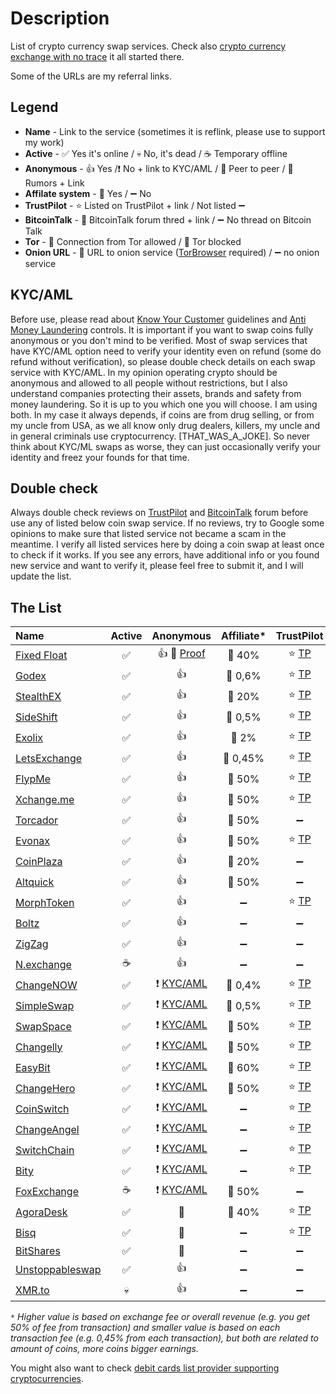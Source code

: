 # Description
List of crypto currency swap services. Check also [crypto currency exchange with no trace](https://0ut3r.space/2018/12/10/crypto-exchange/) it all started there.

Some of the URLs are my referral links.

## Legend
+ **Name** - Link to the service (sometimes it is reflink, please use to support my work)
+ **Active** - :white_check_mark: Yes it's online / :skull: No, it's dead / :coffee: Temporary offline
+ **Anonymous** - :+1: Yes /:heavy_exclamation_mark: No + link to KYC/AML / :two_men_holding_hands: Peer to peer / :rotating_light: Rumors + Link
+ **Affilate system** - :link: Yes / :heavy_minus_sign: No 
+ **TrustPilot** - :star: Listed on TrustPilot + link / Not listed :heavy_minus_sign:
+ **BitcoinTalk** - :bookmark_tabs: BitcoinTalk forum thred + link / :heavy_minus_sign: No thread on Bitcoin Talk
+ **Tor** - :green_heart: Connection from Tor allowed / :no_entry_sign: Tor blocked
+ **Onion URL** - :purple_heart: URL to onion service ([TorBrowser](https://www.torproject.org/download/) required) / :heavy_minus_sign: no onion service 

## KYC/AML
Before use, please read about [Know Your Customer](https://en.wikipedia.org/wiki/Know_your_customer) guidelines and [Anti Money Laundering](https://en.wikipedia.org/wiki/Money_laundering#Anti-money_laundering) controls. It is important if you want to swap coins fully anonymous or you don't mind to be verified. Most of swap services that have KYC/AML option need to verify your identity even on refund (some do refund without verification), so please double check details on each swap service with KYC/AML. In my opinion operating crypto should be anonymous and allowed to all people without restrictions, but I also understand companies protecting their assets, brands and safety from money laundering. So it is up to you which one you will choose. I am using both. In my case it always depends, if coins are from drug selling, or from my uncle from USA, as we all know only drug dealers, killers, my uncle and in general criminals use cryptocurrency. [THAT_WAS_A_JOKE]. So never think about KYC/ML swaps as worse, they can just occasionally verify your identity and freez your founds for that time.

## Double check

Always double check reviews on [TrustPilot](https://www.trustpilot.com/) and [BitcoinTalk](https://bitcointalk.org/) forum before use any of listed below coin swap service. If no reviews, try to Google some opinions to make sure that listed service not became a scam in the meantime. I verify all listed services here by doing a coin swap at least once to check if it works. If you see any errors, have additional info or you found new service and want to verify it, please feel free to submit it, and I will update the list.

## The List

| Name                                                         |       Active       |                          Anonymous                           |     Affiliate*     |                          TrustPilot                          |                            Forum                             |       Tor       |                            Onion                             |
| :----------------------------------------------------------- | :----------------: | :----------------------------------------------------------: | :----------------: | :----------------------------------------------------------: | :----------------------------------------------------------: | :-------------: | :----------------------------------------------------------: |
| [Fixed Float](https://fixedfloat.com/?ref=b5vqkwca)          | :white_check_mark: |                    :+1: :rotating_light: [Proof](https://darknetlive.com/post/investigating-the-selective-scamming-behavior-of-non-kyc-exchange-fixedfloat--7b0cd6e8)                    |     :link: 40%     | :star: [TP](https://www.trustpilot.com/review/fixedfloat.com) | :bookmark_tabs: [BT](https://bitcointalk.org/index.php?topic=5103574.0) |  :green_heart:  |                      :heavy_minus_sign:                      |
| [Godex](https://godex.io/?aff_id=iN3C1OoJxPuOEgzC&utm_source=affiliate&utm_medium=0ut3rSpace&utm_campaign=iN3C1OoJxPuOEgzC) | :white_check_mark: |                             :+1:                             |    :link: 0,6%     |   :star: [TP](https://www.trustpilot.com/review/godex.io)    | :bookmark_tabs: [BT](https://bitcointalk.org/index.php?topic=4693949.0) |  :green_heart:  |                      :heavy_minus_sign:                      |
| [StealthEX](https://stealthex.io/?ref=c7795nps6dn)           | :white_check_mark: |                             :+1:                             |     :link: 20%     | :star: [TP](https://www.trustpilot.com/review/stealthex.io)  | :bookmark_tabs: [BT](https://bitcointalk.org/index.php?topic=5063962) |  :green_heart:  |                      :heavy_minus_sign:                      |
| [SideShift](https://sideshift.ai/a/rGLoUMOMk)                | :white_check_mark: |                             :+1:                             |    :link: 0,5%     | :star: [TP](https://www.trustpilot.com/review/sideshift.ai)  | :bookmark_tabs: [BT](https://bitcointalk.org/index.php?topic=5096550) |  :green_heart:  |                      :heavy_minus_sign:                      |
| [Exolix](https://exolix.com/?ref=CHsIDEU4zPnvknhK)           | :white_check_mark: |                             :+1:                             |     :link: 2%      |  :star: [TP](https://www.trustpilot.com/review/exolix.com)   | :bookmark_tabs: [BT](https://bitcointalk.org/index.php?topic=5185036.0) |  :green_heart:  |                      :heavy_minus_sign:                      |
| [LetsExchange](https://letsexchange.io/?ref_id=UGsjyvyYvQnIVa5A) | :white_check_mark: |                             :+1:                             |    :link: 0,45%    | :star: [TP](https://www.trustpilot.com/review/letsexchange.io) |                      :heavy_minus_sign:                      |  :green_heart:  |                      :heavy_minus_sign:                      |
| [FlypMe](https://flyp.me/)                                   | :white_check_mark: |                             :+1:                             |     :link: 50%     |    :star: [TP](https://www.trustpilot.com/review/flyp.me)    | :bookmark_tabs: [BT](https://bitcointalk.org/index.php?topic=3208626.360) |  :green_heart:  |                      :heavy_minus_sign:                      |
| [Xchange.me](https://xchange.me/?invite=d6c6bcc5-b747-44d7-b54e-b1b8e6d79066) | :white_check_mark: |                             :+1:                             |     :link: 50%     |  :star: [TP](https://www.trustpilot.com/review/xchange.me)   | :bookmark_tabs: [BT](https://bitcointalk.org/index.php?topic=5242699.0) |  :green_heart:  | :purple_heart: [URL](http://xmxmrjoqo63c5notr2ds2t3pdpsg4ysqqe6e6uu2pycecmjs4ekzpmyd.onion/?invite=d6c6bcc5-b747-44d7-b54e-b1b8e6d79066) |
| [Torcador](https://trocador.app/?ref=NZkCVRhtxO)             | :white_check_mark: |                             :+1:                             |     :link: 50%     |                      :heavy_minus_sign:                      |                      :heavy_minus_sign:                      |  :green_heart:  | :purple_heart: [URL](http://trocadorfyhlu27aefre5u7zri66gudtzdyelymftvr4yjwcxhfaqsid.onion/?ref=NZkCVRhtxO) |
| [Evonax](https://www.evonax.com/)                            | :white_check_mark: |                             :+1:                             |     :link: 50%     | :star: [TP](https://www.trustpilot.com/review/www.evonax.com) |                      :heavy_minus_sign:                      |  :green_heart:  |                      :heavy_minus_sign:                      |
| [CoinPlaza](https://www.coinplaza.it/?ref=7a7d3z9df75e518958) | :white_check_mark: |                             :+1:                             |     :link: 20%     |                      :heavy_minus_sign:                      | :bookmark_tabs: [BT](https://bitcointalk.org/index.php?topic=5093055.0) |  :green_heart:  |                      :heavy_minus_sign:                      |
| [Altquick](https://altquick.com/?aKey=1157de969a15675e8007374602ef8e0cc1b8fe0a) | :white_check_mark: |                             :+1:                             |     :link: 50%     |                      :heavy_minus_sign:                      | :bookmark_tabs: [BT](https://bitcointalk.org/index.php?topic=5111785) |  :green_heart:  |                      :heavy_minus_sign:                      |
| [MorphToken](https://www.morphtoken.com/)                    | :white_check_mark: |                             :+1:                             | :heavy_minus_sign: | :star: [TP](https://www.trustpilot.com/review/www.morphtoken.com) |                      :heavy_minus_sign:                      | :no_entry_sign: |                      :heavy_minus_sign:                      |
| [Boltz](https://boltz.exchange/)                             | :white_check_mark: |                             :+1:                             | :heavy_minus_sign: |                      :heavy_minus_sign:                      |                      :heavy_minus_sign:                      |  :green_heart:  | :purple_heart: [URL](http://boltzzzbnus4m7mta3cxmflnps4fp7dueu2tgurstbvrbt6xswzcocyd.onion) |
| [ZigZag](https://zigzag.io/)                                 | :white_check_mark: |                             :+1:                             | :heavy_minus_sign: |                      :heavy_minus_sign:                      |                      :heavy_minus_sign:                      |  :green_heart:  |                      :heavy_minus_sign:                      |
| [N.exchange](https://n.exchange/)                            |      :coffee:      |                             :+1:                             | :heavy_minus_sign: |                      :heavy_minus_sign:                      | :bookmark_tabs: [BT](https://bitcointalk.org/index.php?topic=4496222.0) |  :green_heart:  |                      :heavy_minus_sign:                      |
| [ChangeNOW](https://changenow.io/?link_id=4bbf275ac3078e)    | :white_check_mark: | :heavy_exclamation_mark: [KYC/AML](https://changenow.io/faq/kyc-aml-procedure) |    :link: 0,4%     | :star: [TP](https://www.trustpilot.com/review/changenow.io)  | :bookmark_tabs: [BT](https://bitcointalk.org/index.php?topic=5099039/) |  :green_heart:  |                      :heavy_minus_sign:                      |
| [SimpleSwap](https://simpleswap.io/?ref=8e9542763d3f)        | :white_check_mark: | :heavy_exclamation_mark: [KYC/AML](https://simpleswap.io/aml-kyc) |    :link: 0,5%     | :star: [TP](https://www.trustpilot.com/review/simpleswap.io) | :bookmark_tabs: [BT](https://bitcointalk.org/index.php?topic=4187686.0) |  :green_heart:  |                      :heavy_minus_sign:                      |
| [SwapSpace](https://swapspace.co?ref=2f01a4f50fa4c183a48676fa) | :white_check_mark: | :heavy_exclamation_mark: [KYC/AML](https://swapspace.co/faq) |     :link: 50%     | :star: [TP](https://www.trustpilot.com/review/swapspace.co)  | :bookmark_tabs: [BT](https://bitcointalk.org/index.php?topic=5221659.0) |  :green_heart:  |                      :heavy_minus_sign:                      |
| [Changelly](https://changelly.com/?ref_id=2965k67m5ciykjaz)  | :white_check_mark: | :heavy_exclamation_mark: [KYC/AML](https://changelly.com/aml-kyc) |     :link: 50%     | :star: [TP](https://www.trustpilot.com/review/changelly.com) | :bookmark_tabs: [BT](https://bitcointalk.org/index.php?topic=1435275) |  :green_heart:  |                      :heavy_minus_sign:                      |
| [EasyBit](https://easybit.com/?ref_id=n8Gb00r4zB)            | :white_check_mark: | :heavy_exclamation_mark: [KYC/AML](https://easybit.com/en/aml-policy) |     :link: 60%     |  :star: [TP](https://www.trustpilot.com/review/easybit.com)  |                      :heavy_minus_sign:                      |  :green_heart:  |                      :heavy_minus_sign:                      |
| [ChangeHero](https://changehero.io/?ref=7db3572e6479494cb601821a15e58a59) | :white_check_mark: | :heavy_exclamation_mark: [KYC/AML](https://changehero.io/aml-kyc) |     :link: 50%     | :star: [TP](https://www.trustpilot.com/review/changehero.io) |                      :heavy_minus_sign:                      |  :green_heart:  |                      :heavy_minus_sign:                      |
| [CoinSwitch](https://coinswitch.co/)                         | :white_check_mark: | :heavy_exclamation_mark: [KYC/AML](https://coinswitch.co/aml-policy/) | :heavy_minus_sign: | :star: [TP](https://www.trustpilot.com/review/coinswitch.co) |   [BT](https://bitcointalk.org/index.php?topic=2041972.0)    |  :green_heart:  |                      :heavy_minus_sign:                      |
| [ChangeAngel](https://changeangel.io/)                       | :white_check_mark: | :heavy_exclamation_mark: [KYC/AML](https://changeangel.io/aml-kyc) | :heavy_minus_sign: | :star: [TP](https://www.trustpilot.com/review/changeangel.io) |                      :heavy_minus_sign:                      |  :green_heart:  |                      :heavy_minus_sign:                      |
| [SwitchChain](https://www.switchain.com/)                    | :white_check_mark: | :heavy_exclamation_mark: [KYC/AML](https://www.switchain.com/policy) | :heavy_minus_sign: | :star: [TP](https://www.trustpilot.com/review/switchain.com) |                      :heavy_minus_sign:                      |  :green_heart:  |                      :heavy_minus_sign:                      |
| [Bity](https://bity.com/)                                    | :white_check_mark: | :heavy_exclamation_mark: [KYC/AML](https://bity.com/products/kyc-aml-compliance-suite) | :heavy_minus_sign: |   :star: [TP](https://www.trustpilot.com/review/bity.com)    | :bookmark_tabs: [BT](https://bitcointalk.org/index.php?topic=1352830.0) |  :green_heart:  |                      :heavy_minus_sign:                      |
| [FoxExchange](https://fox.exchange/?ref=48546KYC)            |      :coffee:      | :heavy_exclamation_mark: [KYC/AML](https://fox.exchange/aml-kyc) |     :link: 50%     |                      :heavy_minus_sign:                      | :bookmark_tabs: [BT](https://bitcointalk.org/index.php?topic=5104721.40) |  :green_heart:  |                      :heavy_minus_sign:                      |
| [AgoraDesk](https://agoradesk.com/?rc=kyt6)                  | :white_check_mark: |                   :two_men_holding_hands:                    |     :link: 40%     | :star: [TP](https://www.trustpilot.com/review/agoradesk.com) | :bookmark_tabs: [BT](https://bitcointalk.org/index.php?topic=5188930.0) |  :green_heart:  | :purple_heart: [URL](http://2jopbxfi2mrw6pfpmufm7smacrgniglr7a4raaila3kwlhlumflxfxad.onion/?rc=kyt6) |
| [Bisq](https://bisq.network/)                                | :white_check_mark: |                   :two_men_holding_hands:                    | :heavy_minus_sign: | :star: [TP](https://www.trustpilot.com/review/bisq.network)  | :bookmark_tabs: [BT](https://bitcointalk.org/index.php?topic=5230289.0) |  :green_heart:  |                      :heavy_minus_sign:                      |
| [BitShares](https://wallet.bitshares.org/)                   | :white_check_mark: |                   :two_men_holding_hands:                    | :heavy_minus_sign: |                      :heavy_minus_sign:                      | :bookmark_tabs: [BT](https://bitcointalk.org/index.php?topic=1949828) |  :green_heart:  |                      :heavy_minus_sign:                      |
| [Unstoppableswap](https://unstoppableswap.net/)              | :white_check_mark: |                             :+1:                             | :heavy_minus_sign: |                      :heavy_minus_sign:                      |              :bookmark_tabs::heavy_minus_sign:               |  :green_heart:  |                      :heavy_minus_sign:                      |
| [XMR.to](https://xmr.to/)                                    |      :skull:       |                             :+1:                             | :heavy_minus_sign: |                      :heavy_minus_sign:                      |              :bookmark_tabs::heavy_minus_sign:               |  :green_heart:  |                      :heavy_minus_sign:                      |

``*`` *Higher value is based on exchange fee or overall revenue (e.g. you get 50% of fee from transaction) and smaller value is based on each transaction fee (e.g. 0,45% from each transaction), but both are related to amount of coins, more coins bigger earnings.*

You might also want to check [debit cards list provider supporting cryptocurrencies](https://github.com/h0ek/crypto-cards).
